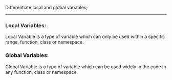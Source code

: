Differentiate local and global variables;
<hr>
<h3>Local Variables: </h3>
<p>Local Variable is a type of variable which can only be used within a specific range, function, class or namespace.</p>

<h3>Global Variables: </h3>
<p>Global Variable is a type of variable which can be used widely in the code in any function, class or namespace.</p>
